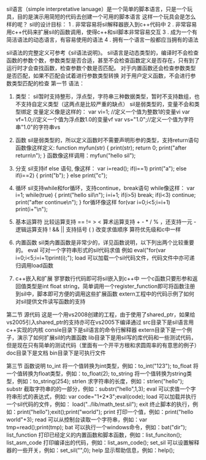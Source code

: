 sil语言（simple interpretative lanuage）是一个简单的脚本语言，只是一个玩具，目的是演示用简短的代码去创建一个可用的脚本语言
这样一个玩具会是怎么样的呢？
sil的设计目标：
1 . 非常容易将sil解释器嵌入到c++代码中
2 . 非常容易用c++代码来扩展sil的函数调用，使得c++和sil脚本非常容易交互
3 . 成为一个有简洁语法的动态语言，有容易使用的语法
4 . 拥有一个语言一般都应当拥有的语法

sil语法的完整定义可参考《sil语法说明》。
sil语言是动态类型的，编译时不会检查函数的参数个数，参数类型是否合适，甚至不会检查函数定义是否存在，只有到了运行时才会查找函数，检查参数个数是否匹配。
对于内置函数还会检查参数类型是否匹配，如果不匹配会试着进行参数类型转换
对于用户定义函数，不会进行参数类型匹配的检查
第一节 语法：
1. 类型：
	sil暂时支持整形，浮点型，字符串三种数据类型，暂时不支持数组，也不支持自定义类型（这两点是比较严重的缺点）
	sil是弱类型的，变量不会和类型绑定
	变量定义像是这样的：
	var vi=1; //定义一个值为整数1的变量vi
	var vf=1.0;//定义一个值为浮点数1.0的变量vf
	var vs="1.0";//定义一个值为字符串"1.0"的字符串vs
	
2. 函数
	sil是弱类型的，所以定义函数时不需要声明形参的类型，支持return语句
	函数像这样定义: 
	function myfun(str)
	{
		print(str);
		return 0;
		print("after return\n");
	}
	函数像这样调用：myfun("hello sil");
	
3. 分支
	sil支持if else 语句,
	像这样：
	var i=read(); 
	if(i==1) print("a");
	else if(i==2) 
	{
		print("b");
	}
	else print("c");
	
4. 循环
	sil支持while和for循环，支持continue，break语句
	while像这样：
	var i=1;
	while(true)
	{
		print("hello sil\n");
		i=i+1;
		if(i>5) break;
		if(i<3) continue;
		print("after continue\n");
	}
	for循环像这样
	for(var i=0;i<5;i=i+1) print(i+"\n");

5. 基本运算符
	比较运算支持 == != > <
	算术运算支持 + - * / % ，还支持一元 -
	逻辑运算支持 !  && ||
	支持括号 ( ) 改变求值顺序
	算符优先级和c中一样
	
5. 内置函数
	sil类内置函数是非常少的，详见函数说明，以下列出两个比较重要的。
	eval 可对一个字符串形式的sil代码求值
	例如 eval("for(var i=0;i<5;i=i+1)print(i);");
	load 可以加载一个sil代码文件，代码文件中亦可递归调用load函数
	
6. c++嵌入和扩展
	寥寥数行代码即可将sil嵌入到c++中
	一个c函数只要形参和返回值类型是int float string，简单调用一个register_function即可将函数注册到sil中，脚本即可方便的调用这些扩展函数
	extern工程中的代码示例了如何对sil提供文件读写函数的支持
	
第二节 源代码
	这是一个用vs2008创建的工程，由于使用了shared_ptr，如果给vs2005引入shared_ptr的支持亦可在vs2005下编译通过
	src目录下是sil语言用c++实现的内核
	consle目录下是sil语言的命令行解释器
	extern目录下是一个例子，演示了如何扩展sil的内置函数
	lib目录下是用sil写的库代码和一些测试代码，但是现在只有简单的测试代码（里面有一个开平方根和求圆周率的有意思的例子）
	doc目录下是文档
	bin目录下是可执行文件
	
第三节 函数说明
	to_int 将一个值转换为int类型，例如：to_int("123");
	to_float 将一个值转换为float类型，例如：to_float(2);
	to_string 将一个值转换为string类型，例如：to_string(254);
	strlen 求字符串的长度，例如：strlen("hello");
	substr 截取字符串的的一部分，例如：substr("hello",1,3);
	eval 可以求值一个字符串形式的表达式，例如:  var code="1+2*3";eval(code);
	load 可以加载并执行一个sil代码的文件，例如： load("../lib/math_test.sil");
	exit 终止脚本的执行，例如：print("hello");exit();print("world");
	print 打印一个值，例如：print("hello world"+3);
	read 可以从控制台读取一个字符串，例如：var tmp=read();print(tmp);
	bat 可以执行一个windows命令，例如：bat("dir");
	list_function 打印已经定义的内置函数和脚本函数，例如：list_funciton();
	list_asm_code 打印编译出的代码，例如：list_asm_code();
	set_sil 可以设置解释器的一些开关，例如：set_sil("",0);
	help 显示帮助信息，例如：help();

